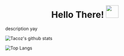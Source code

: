 <div align="center">
  <h1> Hello There! <img src="https://github.com/Roxiun/Roxiun/blob/master/img/general_kenobi.png?raw=true" width="40px"></h2>
</div>

description yay

![Tacoz's github stats](https://github-readme-stats.vercel.app/api?username=nottacoz&count_private=true&include_all_commits=true&show_icons=true&theme=radical)

![Top Langs](https://github-readme-stats.vercel.app/api/top-langs/?username=nottacoz&layout=compact&theme=radical)

<!--
**Roxiun/Roxiun** is a ✨ _special_ ✨ repository because its `README.md` (this file) appears on your GitHub profile.

Here are some ideas to get you started:

- 🔭 I’m currently working on ...
- 🌱 I’m currently learning ...
- 👯 I’m looking to collaborate on ...
- 🤔 I’m looking for help with ...
- 💬 Ask me about ...
- 📫 How to reach me: ...
- 😄 Pronouns: ...
- ⚡ Fun fact: ...
-->
